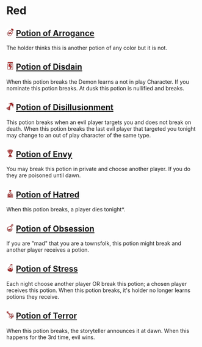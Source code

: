 # Red

## ![](Potion%20of%20Arrogance/image_readme.png) [Potion of Arrogance](Potion%20of%20Arrogance)
The holder thinks this is another potion of any color but it is not.

## ![](Potion%20of%20Disdain/image_readme.png) [Potion of Disdain](Potion%20of%20Disdain)
When this potion breaks the Demon learns a not in play Character. If you nominate this potion breaks. At dusk this potion is nullified and breaks.

## ![](Potion%20of%20Disillusionment/image_readme.png) [Potion of Disillusionment](Potion%20of%20Disillusionment)
This potion breaks when an evil player targets you and does not break on death. When this potion breaks the last evil player that targeted you tonight may change to an out of play character of the same type.

## ![](Potion%20of%20Envy/image_readme.png) [Potion of Envy](Potion%20of%20Envy)
You may break this potion in private and choose another player. If you do they are poisoned until dawn.

## ![](Potion%20of%20Hatred/image_readme.png) [Potion of Hatred](Potion%20of%20Hatred)
When this potion breaks, a player dies tonight*.

## ![](Potion%20of%20Obsession/image_readme.png) [Potion of Obsession](Potion%20of%20Obsession)
If you are \"mad\" that you are a townsfolk, this potion might break and another player receives a potion.

## ![](Potion%20of%20Stress/image_readme.png) [Potion of Stress](Potion%20of%20Stress)
Each night choose another player OR break this potion; a chosen player receives this potion. When this potion breaks, it's holder no longer learns potions they receive.

## ![](Potion%20of%20Terror/image_readme.png) [Potion of Terror](Potion%20of%20Terror)
When this potion breaks, the storyteller announces it at dawn. When this happens for the 3rd time, evil wins.

